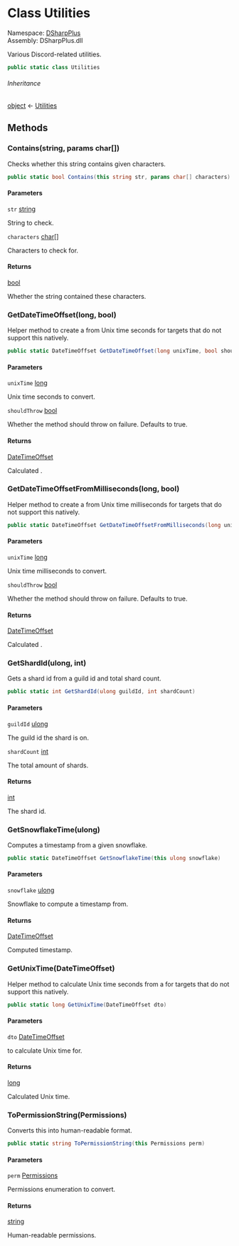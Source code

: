 # Class Utilities

Namespace: [DSharpPlus](DSharpPlus.md)  
Assembly: DSharpPlus.dll

Various Discord-related utilities.

```csharp
public static class Utilities
```

###### Inheritance

[object](https://learn.microsoft.com/dotnet/api/system.object) ← 
[Utilities](DSharpPlus.Utilities.md)

## Methods

### <a id="DSharpPlus_Utilities_Contains_System_String_System_Char___"></a>Contains\(string, params char\[\]\)

Checks whether this string contains given characters.

```csharp
public static bool Contains(this string str, params char[] characters)
```

#### Parameters

`str` [string](https://learn.microsoft.com/dotnet/api/system.string)

String to check.

`characters` [char](https://learn.microsoft.com/dotnet/api/system.char)\[\]

Characters to check for.

#### Returns

[bool](https://learn.microsoft.com/dotnet/api/system.boolean)

Whether the string contained these characters.

### <a id="DSharpPlus_Utilities_GetDateTimeOffset_System_Int64_System_Boolean_"></a>GetDateTimeOffset\(long, bool\)

Helper method to create a <xref href="System.DateTimeOffset" data-throw-if-not-resolved="false"></xref> from Unix time seconds for targets that do not support this natively.

```csharp
public static DateTimeOffset GetDateTimeOffset(long unixTime, bool shouldThrow = true)
```

#### Parameters

`unixTime` [long](https://learn.microsoft.com/dotnet/api/system.int64)

Unix time seconds to convert.

`shouldThrow` [bool](https://learn.microsoft.com/dotnet/api/system.boolean)

Whether the method should throw on failure. Defaults to true.

#### Returns

[DateTimeOffset](https://learn.microsoft.com/dotnet/api/system.datetimeoffset)

Calculated <xref href="System.DateTimeOffset" data-throw-if-not-resolved="false"></xref>.

### <a id="DSharpPlus_Utilities_GetDateTimeOffsetFromMilliseconds_System_Int64_System_Boolean_"></a>GetDateTimeOffsetFromMilliseconds\(long, bool\)

Helper method to create a <xref href="System.DateTimeOffset" data-throw-if-not-resolved="false"></xref> from Unix time milliseconds for targets that do not support this natively.

```csharp
public static DateTimeOffset GetDateTimeOffsetFromMilliseconds(long unixTime, bool shouldThrow = true)
```

#### Parameters

`unixTime` [long](https://learn.microsoft.com/dotnet/api/system.int64)

Unix time milliseconds to convert.

`shouldThrow` [bool](https://learn.microsoft.com/dotnet/api/system.boolean)

Whether the method should throw on failure. Defaults to true.

#### Returns

[DateTimeOffset](https://learn.microsoft.com/dotnet/api/system.datetimeoffset)

Calculated <xref href="System.DateTimeOffset" data-throw-if-not-resolved="false"></xref>.

### <a id="DSharpPlus_Utilities_GetShardId_System_UInt64_System_Int32_"></a>GetShardId\(ulong, int\)

Gets a shard id from a guild id and total shard count.

```csharp
public static int GetShardId(ulong guildId, int shardCount)
```

#### Parameters

`guildId` [ulong](https://learn.microsoft.com/dotnet/api/system.uint64)

The guild id the shard is on.

`shardCount` [int](https://learn.microsoft.com/dotnet/api/system.int32)

The total amount of shards.

#### Returns

[int](https://learn.microsoft.com/dotnet/api/system.int32)

The shard id.

### <a id="DSharpPlus_Utilities_GetSnowflakeTime_System_UInt64_"></a>GetSnowflakeTime\(ulong\)

Computes a timestamp from a given snowflake.

```csharp
public static DateTimeOffset GetSnowflakeTime(this ulong snowflake)
```

#### Parameters

`snowflake` [ulong](https://learn.microsoft.com/dotnet/api/system.uint64)

Snowflake to compute a timestamp from.

#### Returns

[DateTimeOffset](https://learn.microsoft.com/dotnet/api/system.datetimeoffset)

Computed timestamp.

### <a id="DSharpPlus_Utilities_GetUnixTime_System_DateTimeOffset_"></a>GetUnixTime\(DateTimeOffset\)

Helper method to calculate Unix time seconds from a <xref href="System.DateTimeOffset" data-throw-if-not-resolved="false"></xref> for targets that do not support this natively.

```csharp
public static long GetUnixTime(DateTimeOffset dto)
```

#### Parameters

`dto` [DateTimeOffset](https://learn.microsoft.com/dotnet/api/system.datetimeoffset)

<xref href="System.DateTimeOffset" data-throw-if-not-resolved="false"></xref> to calculate Unix time for.

#### Returns

[long](https://learn.microsoft.com/dotnet/api/system.int64)

Calculated Unix time.

### <a id="DSharpPlus_Utilities_ToPermissionString_DSharpPlus_Permissions_"></a>ToPermissionString\(Permissions\)

Converts this <xref href="DSharpPlus.Permissions" data-throw-if-not-resolved="false"></xref> into human-readable format.

```csharp
public static string ToPermissionString(this Permissions perm)
```

#### Parameters

`perm` [Permissions](DSharpPlus.Permissions.md)

Permissions enumeration to convert.

#### Returns

[string](https://learn.microsoft.com/dotnet/api/system.string)

Human-readable permissions.

